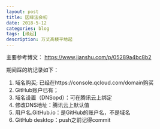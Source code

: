 ```yaml
---
layout: post
title: 因缘法会初
date: 2018-5-12
categories: blog
tags: [缘起]
description: 万丈高楼平地起
---
```


主要参考博文：
https://www.jianshu.com/p/05289a4bc8b2

期间踩的坑记录如下：
1. 域名购买; 已经在https://console.qcloud.com/domain购买
2. GitHub账户已有；
3. 域名设置（DNSopd）：可在腾讯云上绑定
4. 修改DNS地址：腾讯云上默认值
5. 用户名.GitHub.io：是GitHub的账户名，不是域名
6. GitHub desktop：push之前记得commit